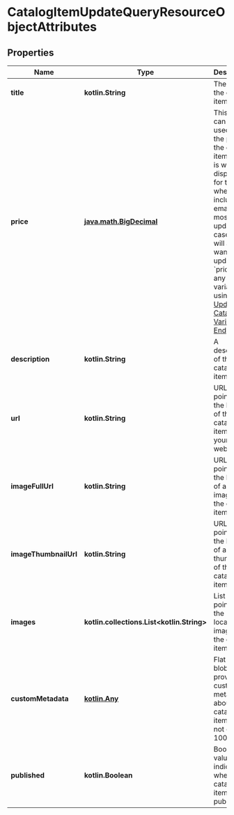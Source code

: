 
# CatalogItemUpdateQueryResourceObjectAttributes

## Properties
| Name | Type | Description | Notes |
| ------------ | ------------- | ------------- | ------------- |
| **title** | **kotlin.String** | The title of the catalog item. |  [optional] |
| **price** | [**java.math.BigDecimal**](java.math.BigDecimal.md) | This field can be used to set the price on the catalog item, which is what gets displayed for the item when included in emails. For most price-update use cases, you will also want to update the &#x60;price&#x60; on any child variants, using the [Update Catalog Variant Endpoint](https://developers.klaviyo.com/en/reference/update_catalog_variant). |  [optional] |
| **description** | **kotlin.String** | A description of the catalog item. |  [optional] |
| **url** | **kotlin.String** | URL pointing to the location of the catalog item on your website. |  [optional] |
| **imageFullUrl** | **kotlin.String** | URL pointing to the location of a full image of the catalog item. |  [optional] |
| **imageThumbnailUrl** | **kotlin.String** | URL pointing to the location of an image thumbnail of the catalog item |  [optional] |
| **images** | **kotlin.collections.List&lt;kotlin.String&gt;** | List of URLs pointing to the locations of images of the catalog item. |  [optional] |
| **customMetadata** | [**kotlin.Any**](.md) | Flat JSON blob to provide custom metadata about the catalog item. May not exceed 100kb. |  [optional] |
| **published** | **kotlin.Boolean** | Boolean value indicating whether the catalog item is published. |  [optional] |



